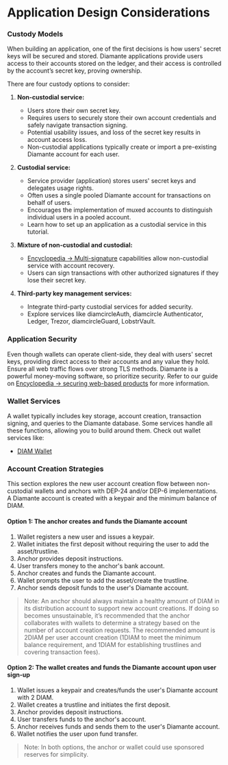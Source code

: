 # Application Design Considerations

### Custody Models

When building an application, one of the first decisions is how users' secret keys will be secured and stored. Diamante applications provide users access to their accounts stored on the ledger, and their access is controlled by the account’s secret key, proving ownership.

There are four custody options to consider:

1. **Non-custodial service:**

   - Users store their own secret key.
   - Requires users to securely store their own account credentials and safely navigate transaction signing.
   - Potential usability issues, and loss of the secret key results in account access loss.
   - Non-custodial applications typically create or import a pre-existing Diamante account for each user.

2. **Custodial service:**

   - Service provider (application) stores users' secret keys and delegates usage rights.
   - Often uses a single pooled Diamante account for transactions on behalf of users.
   - Encourages the implementation of muxed accounts to distinguish individual users in a pooled account.
   - Learn how to set up an application as a custodial service in this tutorial.

3. **Mixture of non-custodial and custodial:**

   - [Encyclopedia -> Multi-signature](/encyclopedia/sig-multisig?id=multisig) capabilities allow non-custodial service with account recovery.
   - Users can sign transactions with other authorized signatures if they lose their secret key.

4. **Third-party key management services:**
   - Integrate third-party custodial services for added security.
   - Explore services like diamcircleAuth, diamcircle Authenticator, Ledger, Trezor, diamcircleGuard, LobstrVault.

### Application Security

Even though wallets can operate client-side, they deal with users' secret keys, providing direct access to their accounts and any value they hold. Ensure all web traffic flows over strong TLS methods. Diamante is a powerful money-moving software, so prioritize security. Refer to our guide on [Encyclopedia -> securing web-based products](/encyclopedia/securing-web-projects) for more information.

### Wallet Services

A wallet typically includes key storage, account creation, transaction signing, and queries to the Diamante database. Some services handle all these functions, allowing you to build around them. Check out wallet services like:

- [DIAM Wallet](https://play.google.com/store/apps/details?id=com.diamante.diamwallet&pcampaignid=web_share)

### Account Creation Strategies

This section explores the new user account creation flow between non-custodial wallets and anchors with DEP-24 and/or DEP-6 implementations. A Diamante account is created with a keypair and the minimum balance of DIAM.

#### Option 1: The anchor creates and funds the Diamante account

1. Wallet registers a new user and issues a keypair.
2. Wallet initiates the first deposit without requiring the user to add the asset/trustline.
3. Anchor provides deposit instructions.
4. User transfers money to the anchor's bank account.
5. Anchor creates and funds the Diamante account.
6. Wallet prompts the user to add the asset/create the trustline.
7. Anchor sends deposit funds to the user's Diamante account.

> Note: An anchor should always maintain a healthy amount of DIAM in its distribution account to support new account creations. If doing so becomes unsustainable, it’s recommended that the anchor collaborates with wallets to determine a strategy based on the number of account creation requests. The recommended amount is 2DIAM per user account creation (1DIAM to meet the minimum balance requirement, and 1DIAM for establishing trustlines and covering transaction fees).

#### Option 2: The wallet creates and funds the Diamante account upon user sign-up

1. Wallet issues a keypair and creates/funds the user's Diamante account with 2 DIAM.
2. Wallet creates a trustline and initiates the first deposit.
3. Anchor provides deposit instructions.
4. User transfers funds to the anchor's account.
5. Anchor receives funds and sends them to the user's Diamante account.
6. Wallet notifies the user upon fund transfer.

> Note: In both options, the anchor or wallet could use sponsored reserves for simplicity.
